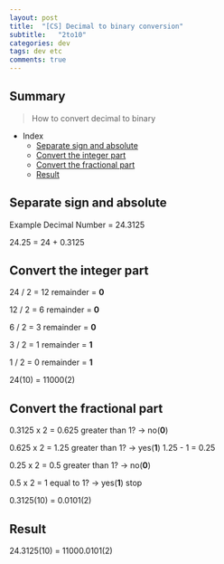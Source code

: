 ```yaml
---
layout: post
title:  "[CS] Decimal to binary conversion"
subtitle:   "2to10"
categories: dev
tags: dev etc   
comments: true
---
```



## Summary
> How to convert decimal to binary
  
- Index
    - [Separate sign and absolute](#Separate-sign-and-absolute) 
    - [Convert the integer part](#Convert-the-integer-part)
    - [Convert the fractional part](#Convert-the-fractional-part)
    - [Result](#Result)


## Separate sign and absolute

Example Decimal Number = 24.3125

24.25 = 24 + 0.3125

## Convert the integer part

24 / 2 = 12
remainder = **0**

12 / 2 = 6
remainder = **0**

6 / 2 = 3
remainder = **0**

3 / 2 = 1
remainder = **1**

1 / 2 = 0
remainder = **1**

24(10) = 11000(2)

## Convert the fractional part

0.3125 x 2 = 0.625
greater than 1? -> no(**0**)

0.625 x 2 = 1.25
greater than 1? -> yes(**1**)
1.25 - 1 = 0.25

0.25 x 2 = 0.5
greater than 1? -> no(**0**)

0.5 x 2 = 1
equal to 1? -> yes(**1**)
stop

0.3125(10) = 0.0101(2)

## Result

24.3125(10) = 11000.0101(2)
